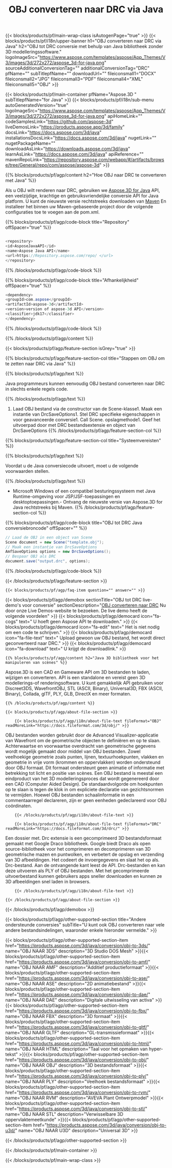 ﻿---
title: OBJ converteren naar DRC via Java 
url: /nl/java/conversion/obj-to-drc/ 
description: Voorbeeld van Java conversiecode voor OBJ formaat naar DRC bestand. Gebruik deze voorbeeldcode om OBJ naar DRC te converteren binnen elke applicatie op het web of Desktop Java.
---
{{< blocks/products/pf/main-wrap-class isAutogenPage="true" >}}
{{< blocks/products/pf/i18n/upper-banner h1="OBJ converteren naar DRC via Java" h2="OBJ tot DRC conversie met behulp van Java bibliotheek zonder 3D modelleringssoftware." logoImageSrc="https://www.aspose.com/templates/aspose/App_Themes/V3/images/3d/272x272/aspose_3d-for-java.png" sourceAdditionalConversionTag="" additionalConversionTag="DRC" pfName="" subTitlepfName="" downloadUrl="" fileiconsmall1="DOCX" fileiconsmall2="JPG" fileiconsmall3="PDF" fileiconsmall4="XML" fileiconsmall5="OBJ" >}}

{{< blocks/products/pf/main-container pfName="Aspose.3D " subTitlepfName="for Java" >}}
{{< blocks/products/pf/i18n/sub-menu autoGeneratedVersion="true" logoImageSrc="https://www.aspose.com/templates/aspose/App_Themes/V3/images/3d/272x272/aspose_3d-for-java.png" apiHomeLink="" codeSamplesLink="https://github.com/aspose-3d" liveDemosLink="https://products.aspose.app/3d/family" docsLink="https://docs.aspose.com/3d/java" installationsDocsLink="https://docs.aspose.com/3d/java" nugetLink="" nugetPackageName="" downloadAsLink="https://downloads.aspose.com/3d/java" learnAsLink="https://docs.aspose.com/3d/java" apiReference="" mavenRepoLink="https://repository.aspose.com/webapp/#/artifacts/browse/tree/General/repo/com/aspose/aspose-3d" >}}

{{% blocks/products/pf/agp/content h2="Hoe OBJ naar DRC te converteren met Java" %}}

 Als u OBJ wilt renderen naar DRC, gebruiken we
 [Aspose.3D for Java](https://products.aspose.com/3d/java) 
 API, een veelzijdige, krachtige en gebruiksvriendelijke conversie API for Java platform. U kunt de nieuwste versie rechtstreeks downloaden van
 [Maven](https://repository.aspose.com/webapp/#/artifacts/browse/tree/General/repo/com/aspose/aspose-3d) 
 En installeer het binnen uw Maven-gebaseerde project door de volgende configuraties toe te voegen aan de pom.xml.

{{% blocks/products/pf/agp/code-block title="Repository" offSpacer="true" %}}

```cs

<repository>
<id>AsposeJavaAPI</id>
<name>Aspose Java API</name>
<url>https://Repository.aspose.com/repo/ </url>
</repository>


```

{{% /blocks/products/pf/agp/code-block %}}

{{% blocks/products/pf/agp/code-block title="Afhankelijkheid" offSpacer="true" %}}

```cs
<dependency>
<groupId>com.aspose</groupId>
<artifactId>aspose-3d</artifactId>
<version>version of aspose-3d API</version>
<classifier>jdk17</classifier>
</dependency>


```

{{% /blocks/products/pf/agp/code-block %}}

{{% /blocks/products/pf/agp/content %}}

{{< blocks/products/pf/agp/feature-section isGrey="true" >}}

{{% blocks/products/pf/agp/feature-section-col title="Stappen om OBJ om te zetten naar DRC via Java" %}}

{{% blocks/products/pf/agp/text %}}

 Java programmeurs kunnen eenvoudig OBJ bestand converteren naar DRC in slechts enkele regels code.

{{% /blocks/products/pf/agp/text %}}

1. Laad OBJ bestand via de constructor van de Scene-klasse1. Maak een instantie van DrcSaveOptions1. Stel DRC specifieke eigenschappen in voor geavanceerde conversie1. Call Scene. opslagmethode1. Geef het uitvoerpad door met DRC bestandsextensie en object van DrcSaveOptions
{{% /blocks/products/pf/agp/feature-section-col %}}

{{% blocks/products/pf/agp/feature-section-col title="Systeemvereisten" %}}

{{% blocks/products/pf/agp/text %}}

 Voordat u de Java conversiecode uitvoert, moet u de volgende voorwaarden stellen.

{{% /blocks/products/pf/agp/text %}}

- Microsoft Windows of een compatibel besturingssysteem met Java Runtime-omgeving voor JSP/JSF-toepassingen en desktoptoepassingen.- Ontvang de nieuwste versie van Aspose.3D for Java rechtstreeks bij Maven.
{{% /blocks/products/pf/agp/feature-section-col %}}

{{% blocks/products/pf/agp/code-block title="OBJ tot DRC Java conversiebroncode" offSpacer="" %}}

```cs
// Laad de OBJ in een object van Scene 
Scene document = new Scene("template.obj");
// Maak een instantie van DrcSaveOptions 
AmfSaveOptions options = new DrcSaveOptions();
// Bespaar OBJ als DRC 
document.save("output.drc", options);   


```

{{% /blocks/products/pf/agp/code-block %}}

{{< /blocks/products/pf/agp/feature-section >}}

    {{< blocks/products/pf/agp/faq-item question="" answer="" >}}
 

<!-- aboutfile Starts -->

{{< blocks/products/pf/agp/demobox sectionTitle="OBJ tot DRC live-demo\'s voor conversie" sectionDescription="[OBJ converteren naar DRC](https://products.aspose.app/3d/conversion/obj-to-drc) Nu door onze Live Demos-website te bezoeken. De live demo heeft de volgende voordelen" >}}
        {{< blocks/products/pf/agp/democard icon="fa-cogs" text=" U hoeft geen Aspose API te downloaden." >}}
        {{< blocks/products/pf/agp/democard icon="fa-edit" text=" Het is niet nodig om een code te schrijven." >}}
        {{< blocks/products/pf/agp/democard icon="fa-file-text" text=" Upload gewoon uw OBJ bestand, het wordt direct geconverteerd naar DRC." >}}
        {{< blocks/products/pf/agp/democard icon="fa-download" text=" U krijgt de downloadlink." >}}

    {{% blocks/products/pf/agp/content h2="Java 3D bibliotheek voor het manipuleren van scènes" %}}

 Aspose.3D is een CAD en Gameware API om 3D bestanden te laden, wijzigen en converteren. API is een standalone en vereist geen 3D modellerings-of renderingsoftware. U kunt gemakkelijk API gebruiken voor Discreet3DS, WavefrontOBJ, STL (ASCII, Binary), Universal3D, FBX (ASCII, Binary), Collada, glTF, PLY, GLB, DirectX en meer formaten. 



    {{% /blocks/products/pf/agp/content %}}

    {{< blocks/products/pf/agp/about-file-section >}}

        {{< blocks/products/pf/agp/i18n/about-file-text fileFormat="OBJ" readMoreLink="https://docs.fileformat.com/3d/obj/" >}}

OBJ bestanden worden gebruikt door de Advanced Visualizer-applicatie van Wavefront om de geometrische objecten te definiëren en op te slaan. Achterwaartse en voorwaartse overdracht van geometrische gegevens wordt mogelijk gemaakt door middel van OBJ bestanden. Zowel veelhoekige geometrie zoals punten, lijnen, textuurhoekpunten, vlakken en geometrie in vrije vorm (krommen en oppervlakken) worden ondersteund door OBJ formaat. Dit formaat ondersteunt geen animatie of informatie met betrekking tot licht en positie van scènes. Een OBJ bestand is meestal een eindproduct van het 3D modelleringsproces dat wordt gegenereerd door een CAD (Computer Aided Design). De standaardvolgorde om hoekpunten op te slaan is tegen de klok in om expliciete declaratie van gezichtsnormen te vermijden. Hoewel OBJ bestanden schaalinformatie in een commentaarregel declareren, zijn er geen eenheden gedeclareerd voor OBJ coördinaten.

        {{< /blocks/products/pf/agp/i18n/about-file-text >}}

        {{< blocks/products/pf/agp/i18n/about-file-text fileFormat="DRC" readMoreLink="https://docs.fileformat.com/3d/drc/" >}}

Een dossier met. Drc extensie is een gecomprimeerd 3D bestandsformaat gemaakt met Google Draco bibliotheek. Google biedt Draco als open source-bibliotheek voor het comprimeren en decomprimeren van 3D geometrische mazen en puntwolken, en verbetert de opslag en verzending van 3D afbeeldingen. Het codeert de invoergegevens en slaat het op als. Drc-bestand. Aan de ontvangende kant leest de API. Drc-bestanden en kan deze uitvoeren als PLY of OBJ bestanden. Met het gecomprimeerde uitvoerbestand kunnen gebruikers apps sneller downloaden en kunnen ze 3D afbeeldingen snel laden in browsers.

        {{< /blocks/products/pf/agp/i18n/about-file-text >}}

    {{< /blocks/products/pf/agp/about-file-section >}}

{{< /blocks/products/pf/agp/demobox >}}

<!-- aboutfile Ends -->

{{< blocks/products/pf/agp/other-supported-section title="Andere ondersteunde conversies" subTitle="U kunt ook OBJ converteren naar vele andere bestandsindelingen, waaronder enkele hieronder vermelde." >}}

{{< blocks/products/pf/agp/other-supported-section-item href="https://products.aspose.com/3d/java/conversion/obj-to-3ds/" name="OBJ NAAR 3DS" description="3D Studio DOS Mesh" >}}{{< blocks/products/pf/agp/other-supported-section-item href="https://products.aspose.com/3d/java/conversion/obj-to-amf/" name="OBJ NAAR AMF" description="Additief productieformaat" >}}{{< blocks/products/pf/agp/other-supported-section-item href="https://products.aspose.com/3d/java/conversion/obj-to-ase/" name="OBJ NAAR ASE" description="2D animatiebestand" >}}{{< blocks/products/pf/agp/other-supported-section-item href="https://products.aspose.com/3d/java/conversion/obj-to-dae/" name="OBJ NAAR DAE" description="Digitale uitwisseling van activa" >}}{{< blocks/products/pf/agp/other-supported-section-item href="https://products.aspose.com/3d/java/conversion/obj-to-fbx/" name="OBJ NAAR FBX" description="3D formaat" >}}{{< blocks/products/pf/agp/other-supported-section-item href="https://products.aspose.com/3d/java/conversion/obj-to-gltf/" name="OBJ NAAR GLTF" description="GL-transmissieformaat" >}}{{< blocks/products/pf/agp/other-supported-section-item href="https://products.aspose.com/3d/java/conversion/obj-to-html/" name="OBJ NAAR HTML" description="Taal voor het opmaken van hyper-tekst" >}}{{< blocks/products/pf/agp/other-supported-section-item href="https://products.aspose.com/3d/java/conversion/obj-to-obj/" name="OBJ NAAR OBJ" description="3D bestandsformaat" >}}{{< blocks/products/pf/agp/other-supported-section-item href="https://products.aspose.com/3d/java/conversion/obj-to-ply/" name="OBJ NAAR PLY" description="Veelhoek bestandsformaat" >}}{{< blocks/products/pf/agp/other-supported-section-item href="https://products.aspose.com/3d/java/conversion/obj-to-rvm/" name="OBJ NAAR RVM" description="AVEVA Plant Ontwerpmodel" >}}{{< blocks/products/pf/agp/other-supported-section-item href="https://products.aspose.com/3d/java/conversion/obj-to-stl/" name="OBJ NAAR STL" description="Verwisselbare 3D oppervlaktemeetkunde" >}}{{< blocks/products/pf/agp/other-supported-section-item href="https://products.aspose.com/3d/java/conversion/obj-to-u3d/" name="OBJ NAAR U3D" description="Universal 3D" >}}

{{< /blocks/products/pf/agp/other-supported-section >}}

{{< /blocks/products/pf/main-container >}}
    
{{< /blocks/products/pf/main-wrap-class >}}